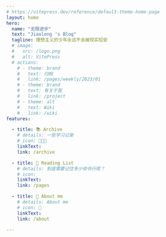 ```yaml
---
# https://vitepress.dev/reference/default-theme-home-page
layout: home
hero:
  name: "无限进步"
  text: "Jiaolong 's Blog"
  tagline: 理想主义的少年永远不会被现实招安
  # image:
  #   src: /logo.png
  #   alt: VitePress
  # actions:
    # - theme: brand
    #   text: 归档
    #   link: /pages/weekly/2023/01
    # - theme: brand
    #   text: 有关于我
    #   link: /project
    # - theme: alt
    #   text: Wiki
    #   link: /wiki
features:

  - title: 📚 Archive
    # details: 一些学习记录
    # icon: 🧑🏻‍💻
    linkText: 
    link: /archive

  - title: 📃 Reading List
    # details: 到底需要记住多少命令行呢？
    # icon: 
    linkText: 
    link: /pages

  - title: 👀 About me
    # details: About me
    # icon: 👀
    linkText: 
    link: /about
    
---
```


<script setup>

import {
  VPTeamPage,
  VPTeamPageTitle,
  VPTeamMembers
} from 'vitepress/theme'

import { useData } from 'vitepress'

const { theme, page, frontmatter } = useData()

</script>

<!-- <ArchiveList title="Product" :items ="theme.posts" style="width:60%;margin:auto" /> -->

<BlogList :tags="theme.tags" :items ="theme.blogs" />


<style>
.VPContent{
  &.is-home {
  width: 1000px  !important;
}
} 
</style>